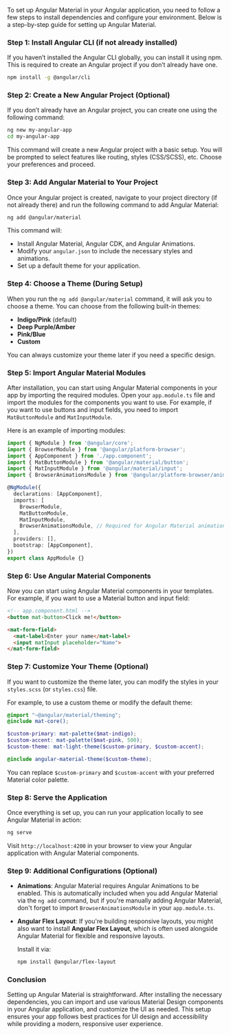 To set up Angular Material in your Angular application, you need to follow a few steps to install dependencies and configure your environment. Below is a step-by-step guide for setting up Angular Material.

### Step 1: Install Angular CLI (if not already installed)
If you haven’t installed the Angular CLI globally, you can install it using npm. This is required to create an Angular project if you don’t already have one.

```bash
npm install -g @angular/cli
```

### Step 2: Create a New Angular Project (Optional)
If you don’t already have an Angular project, you can create one using the following command:

```bash
ng new my-angular-app
cd my-angular-app
```

This command will create a new Angular project with a basic setup. You will be prompted to select features like routing, styles (CSS/SCSS), etc. Choose your preferences and proceed.

### Step 3: Add Angular Material to Your Project
Once your Angular project is created, navigate to your project directory (if not already there) and run the following command to add Angular Material:

```bash
ng add @angular/material
```

This command will:
- Install Angular Material, Angular CDK, and Angular Animations.
- Modify your `angular.json` to include the necessary styles and animations.
- Set up a default theme for your application.

### Step 4: Choose a Theme (During Setup)
When you run the `ng add @angular/material` command, it will ask you to choose a theme. You can choose from the following built-in themes:
- **Indigo/Pink** (default)
- **Deep Purple/Amber**
- **Pink/Blue**
- **Custom**

You can always customize your theme later if you need a specific design.

### Step 5: Import Angular Material Modules
After installation, you can start using Angular Material components in your app by importing the required modules. Open your `app.module.ts` file and import the modules for the components you want to use. For example, if you want to use buttons and input fields, you need to import `MatButtonModule` and `MatInputModule`.

Here is an example of importing modules:

```typescript
import { NgModule } from '@angular/core';
import { BrowserModule } from '@angular/platform-browser';
import { AppComponent } from './app.component';
import { MatButtonModule } from '@angular/material/button';
import { MatInputModule } from '@angular/material/input';
import { BrowserAnimationsModule } from '@angular/platform-browser/animations';

@NgModule({
  declarations: [AppComponent],
  imports: [
    BrowserModule,
    MatButtonModule,
    MatInputModule,
    BrowserAnimationsModule, // Required for Angular Material animations
  ],
  providers: [],
  bootstrap: [AppComponent],
})
export class AppModule {}
```

### Step 6: Use Angular Material Components
Now you can start using Angular Material components in your templates. For example, if you want to use a Material button and input field:

```html
<!-- app.component.html -->
<button mat-button>Click me!</button>

<mat-form-field>
  <mat-label>Enter your name</mat-label>
  <input matInput placeholder="Name">
</mat-form-field>
```

### Step 7: Customize Your Theme (Optional)
If you want to customize the theme later, you can modify the styles in your `styles.scss` (or `styles.css`) file.

For example, to use a custom theme or modify the default theme:

```scss
@import "~@angular/material/theming";
@include mat-core();

$custom-primary: mat-palette($mat-indigo);
$custom-accent: mat-palette($mat-pink, 500);
$custom-theme: mat-light-theme($custom-primary, $custom-accent);

@include angular-material-theme($custom-theme);
```

You can replace `$custom-primary` and `$custom-accent` with your preferred Material color palette.

### Step 8: Serve the Application
Once everything is set up, you can run your application locally to see Angular Material in action:

```bash
ng serve
```

Visit `http://localhost:4200` in your browser to view your Angular application with Angular Material components.

### Step 9: Additional Configurations (Optional)
- **Animations**: Angular Material requires Angular Animations to be enabled. This is automatically included when you add Angular Material via the `ng add` command, but if you're manually adding Angular Material, don't forget to import `BrowserAnimationsModule` in your `app.module.ts`.
  
- **Angular Flex Layout**: If you're building responsive layouts, you might also want to install **Angular Flex Layout**, which is often used alongside Angular Material for flexible and responsive layouts.
  
  Install it via:
  ```bash
  npm install @angular/flex-layout
  ```

### Conclusion
Setting up Angular Material is straightforward. After installing the necessary dependencies, you can import and use various Material Design components in your Angular application, and customize the UI as needed. This setup ensures your app follows best practices for UI design and accessibility while providing a modern, responsive user experience.

